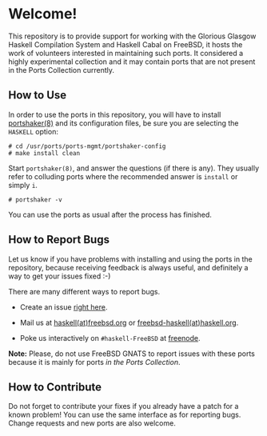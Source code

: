 Welcome!
========

This repository is to provide support for working with the Glorious
Glasgow Haskell Compilation System and Haskell Cabal on FreeBSD, it
hosts the work of volunteers interested in maintaining such ports.  It
considered a highly experimental collection and it may contain ports
that are not present in the Ports Collection currently.


How to Use
----------

In order to use the ports in this repository, you will have to install
[portshaker(8)](http://www.freshports.org/ports-mgmt/portshaker/) and
its configuration files, be sure you are selecting the `HASKELL` option:

    # cd /usr/ports/ports-mgmt/portshaker-config
    # make install clean

Start `portshaker(8)`, and answer the questions (if there is any).  They
usually refer to colluding ports where the recommended answer is
`install` or simply `i`.

    # portshaker -v

You can use the ports as usual after the process has finished.


How to Report Bugs
------------------

Let us know if you have problems with installing and using the ports in
the repository, because receiving feedback is always useful, and
definitely a way to get your issues fixed :-)

There are many different ways to report bugs.

- Create an issue [right
  here](https://github.com/freebsd-haskell/freebsd-haskell/issues).

- Mail us at [haskell(at)freebsd.org](mailto:haskell_at_freebsd.org) or
  [freebsd-haskell(at)haskell.org](mailto:freebsd-haskell_at_haskell.org).

- Poke us interactively on `#haskell-FreeBSD` at
  [freenode](http://www.freenode.net/).

**Note:** Please, do not use FreeBSD GNATS to report issues with these
ports because it is mainly for ports *in the Ports Collection*.


How to Contribute
-----------------

Do not forget to contribute your fixes if you already have a patch for a
known problem!  You can use the same interface as for reporting bugs.
Change requests and new ports are also welcome.

